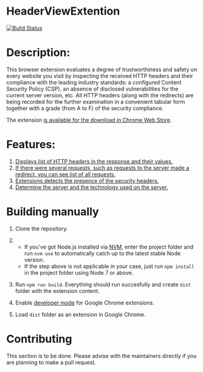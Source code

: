 # HeaderViewExtention

[![Build Status](https://travis-ci.org/Nidhognit/HeaderViewExtention.svg?branch=master)](https://travis-ci.org/Nidhognit/HeaderViewExtention)

# Description:

This browser extension evaluates a degree of trustworthiness and safety on every website you visit by inspecting the received HTTP headers and their compliance with the leading industry standards: a configured Content Security Policy (CSP), an absence of disclosed vulnerabilities for the current server version, etc. All HTTP headers (along with the redirects) are being recorded for the further examination in a convenient tabular form together with a grade (from A to F) of the security compliance.

The extension [is available for the download in Chrome Web Store](https://chrome.google.com/webstore/detail/header-view/gcaboclbghhfldnhffkbknldjhcogpog).

# Features:
1. [Displays list of HTTP headers in the response and their values.](https://github.com/Nidhognit/HeaderViewExtention/wiki/Displays-list-of-HTTP-headers-in-the-response-and-their-values.)
2. [If there were several requests, such as requests to the server made a redirect, you can see list of all requests.](https://github.com/Nidhognit/HeaderViewExtention/wiki/If-there-were-several-requests,-such-as-requests-to-the-server-made-a-redirect,-you-can-see-list-of-all-requests.)
3. [Extensions detects the presence of the security headers.](https://github.com/Nidhognit/HeaderViewExtention/wiki/Extensions-detects-the-presence-of-the-security-headers.)
4. [Determine the server and the technology used on the server.](https://github.com/Nidhognit/HeaderViewExtention/wiki/Determine-the-server-and-the-technology-used-on-the-server.)

# Building manually

1. Clone the repository.
2.
	* If you've got Node.js installed via [NVM](https://github.com/creationix/nvm), enter the project folder and run `nvm use` to automatically catch up to the latest stable Node version.
	* If the step above is not applicable in your case, just run `npm install` in the project folder using Node 7 or above.

3. Run `npm run build`. Everything should run succesfully and create `dist` folder with the extension content.
4. Enable [developer mode](https://developer.chrome.com/extensions/faq#faq-dev-01) for Google Chrome extensions.
5. Load `dist` folder as an extension in Google Chrome.

# Contributing

This section is to be done. Please advise with the maintainers directly if you are planning to make a pull request.
